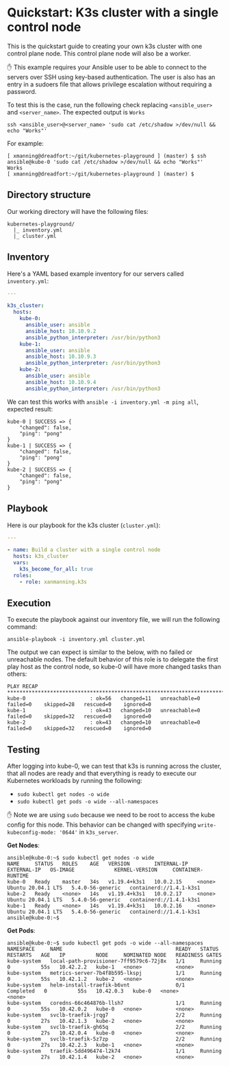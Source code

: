 # Quickstart: K3s cluster with a single control node

This is the quickstart guide to creating your own k3s cluster with one control
plane node. This control plane node will also be a worker.

:hand: This example requires your Ansible user to be able to connect to the
servers over SSH using key-based authentication. The user is also has an entry
in a sudoers file that allows privilege escalation without requiring a
password.

To test this is the case, run the following check replacing `<ansible_user>`
and `<server_name>`. The expected output is `Works`

`ssh <ansible_user>@<server_name> 'sudo cat /etc/shadow >/dev/null && echo "Works"'`

For example:

```text
[ xmanning@dreadfort:~/git/kubernetes-playground ] (master) $ ssh ansible@kube-0 'sudo cat /etc/shadow >/dev/null && echo "Works"'
Works
[ xmanning@dreadfort:~/git/kubernetes-playground ] (master) $
```

## Directory structure

Our working directory will have the following files:

```text
kubernetes-playground/
  |_ inventory.yml
  |_ cluster.yml
```

## Inventory

Here's a YAML based example inventory for our servers called `inventory.yml`:

```yaml
---

k3s_cluster:
  hosts:
    kube-0:
      ansible_user: ansible
      ansible_host: 10.10.9.2
      ansible_python_interpreter: /usr/bin/python3
    kube-1:
      ansible_user: ansible
      ansible_host: 10.10.9.3
      ansible_python_interpreter: /usr/bin/python3
    kube-2:
      ansible_user: ansible
      ansible_host: 10.10.9.4
      ansible_python_interpreter: /usr/bin/python3

```

We can test this works with `ansible -i inventory.yml -m ping all`, expected
result:

```text
kube-0 | SUCCESS => {
    "changed": false,
    "ping": "pong"
}
kube-1 | SUCCESS => {
    "changed": false,
    "ping": "pong"
}
kube-2 | SUCCESS => {
    "changed": false,
    "ping": "pong"
}

```

## Playbook

Here is our playbook for the k3s cluster (`cluster.yml`):

```yaml
---

- name: Build a cluster with a single control node
  hosts: k3s_cluster
  vars:
    k3s_become_for_all: true
  roles:
    - role: xanmanning.k3s
```

## Execution

To execute the playbook against our inventory file, we will run the following
command:

`ansible-playbook -i inventory.yml cluster.yml`

The output we can expect is similar to the below, with no failed or unreachable
nodes. The default behavior of this role is to delegate the first play host as
the control node, so kube-0 will have more changed tasks than others:

```text
PLAY RECAP *******************************************************************************************************
kube-0                     : ok=56   changed=11   unreachable=0    failed=0    skipped=28   rescued=0    ignored=0
kube-1                     : ok=43   changed=10   unreachable=0    failed=0    skipped=32   rescued=0    ignored=0
kube-2                     : ok=43   changed=10   unreachable=0    failed=0    skipped=32   rescued=0    ignored=0
```

## Testing

After logging into kube-0, we can test that k3s is running across the cluster,
that all nodes are ready and that everything is ready to execute our Kubernetes
workloads by running the following:

  - `sudo kubectl get nodes -o wide`
  - `sudo kubectl get pods -o wide --all-namespaces`

:hand: Note we are using `sudo` because we need to be root to access the
kube config for this node. This behavior can be changed with specifying
`write-kubeconfig-mode: '0644'` in `k3s_server`.

**Get Nodes**:

```text
ansible@kube-0:~$ sudo kubectl get nodes -o wide
NAME     STATUS   ROLES    AGE   VERSION        INTERNAL-IP   EXTERNAL-IP   OS-IMAGE             KERNEL-VERSION     CONTAINER-RUNTIME
kube-0   Ready    master   34s   v1.19.4+k3s1   10.0.2.15     <none>        Ubuntu 20.04.1 LTS   5.4.0-56-generic   containerd://1.4.1-k3s1
kube-2   Ready    <none>   14s   v1.19.4+k3s1   10.0.2.17     <none>        Ubuntu 20.04.1 LTS   5.4.0-56-generic   containerd://1.4.1-k3s1
kube-1   Ready    <none>   14s   v1.19.4+k3s1   10.0.2.16     <none>        Ubuntu 20.04.1 LTS   5.4.0-56-generic   containerd://1.4.1-k3s1
ansible@kube-0:~$
```

**Get Pods**:

```text
ansible@kube-0:~$ sudo kubectl get pods -o wide --all-namespaces
NAMESPACE     NAME                                     READY   STATUS      RESTARTS   AGE   IP          NODE     NOMINATED NODE   READINESS GATES
kube-system   local-path-provisioner-7ff9579c6-72j8x   1/1     Running     0          55s   10.42.2.2   kube-1   <none>           <none>
kube-system   metrics-server-7b4f8b595-lkspj           1/1     Running     0          55s   10.42.1.2   kube-2   <none>           <none>
kube-system   helm-install-traefik-b6vnt               0/1     Completed   0          55s   10.42.0.3   kube-0   <none>           <none>
kube-system   coredns-66c464876b-llsh7                 1/1     Running     0          55s   10.42.0.2   kube-0   <none>           <none>
kube-system   svclb-traefik-jrqg7                      2/2     Running     0          27s   10.42.1.3   kube-2   <none>           <none>
kube-system   svclb-traefik-gh65q                      2/2     Running     0          27s   10.42.0.4   kube-0   <none>           <none>
kube-system   svclb-traefik-5z7zp                      2/2     Running     0          27s   10.42.2.3   kube-1   <none>           <none>
kube-system   traefik-5dd496474-l2k74                  1/1     Running     0          27s   10.42.1.4   kube-2   <none>           <none>
```
